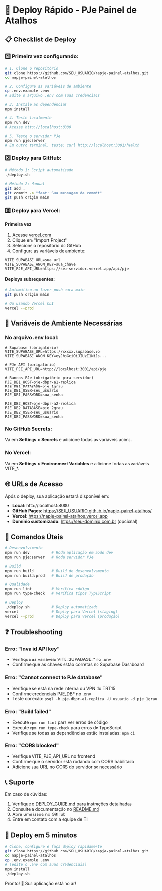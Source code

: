 # 🚀 Deploy Rápido - PJe Painel de Atalhos

## 📋 Checklist de Deploy

### 1️⃣ Primeira vez configurando:

```bash
# 1. Clone o repositório
git clone https://github.com/SEU_USUARIO/napje-painel-atalhos.git
cd napje-painel-atalhos

# 2. Configure as variáveis de ambiente
cp .env.example .env
# Edite o arquivo .env com suas credenciais

# 3. Instale as dependências
npm install

# 4. Teste localmente
npm run dev
# Acesse http://localhost:8080

# 5. Teste o servidor PJe
npm run pje:server
# Em outro terminal, teste: curl http://localhost:3001/health
```

### 2️⃣ Deploy para GitHub:

```bash
# Método 1: Script automatizado
./deploy.sh

# Método 2: Manual
git add .
git commit -m "feat: Sua mensagem de commit"
git push origin main
```

### 3️⃣ Deploy para Vercel:

#### Primeira vez:
1. Acesse [vercel.com](https://vercel.com)
2. Clique em "Import Project"
3. Selecione o repositório do GitHub
4. Configure as variáveis de ambiente:

```env
VITE_SUPABASE_URL=sua_url
VITE_SUPABASE_ANON_KEY=sua_chave
VITE_PJE_API_URL=https://seu-servidor.vercel.app/api/pje
```

#### Deploys subsequentes:
```bash
# Automático ao fazer push para main
git push origin main

# Ou usando Vercel CLI
vercel --prod
```

## 🔐 Variáveis de Ambiente Necessárias

### No arquivo .env local:
```env
# Supabase (obrigatório)
VITE_SUPABASE_URL=https://xxxxx.supabase.co
VITE_SUPABASE_ANON_KEY=eyJhbGciOiJIUzI1NiIs...

# PJe API (obrigatório)
VITE_PJE_API_URL=http://localhost:3001/api/pje

# Bancos PJe (obrigatório para servidor)
PJE_DB1_HOST=pje-dbpr-a1-replica
PJE_DB1_DATABASE=pje_1grau
PJE_DB1_USER=seu_usuario
PJE_DB1_PASSWORD=sua_senha

PJE_DB2_HOST=pje-dbpr-a2-replica
PJE_DB2_DATABASE=pje_2grau
PJE_DB2_USER=seu_usuario
PJE_DB2_PASSWORD=sua_senha
```

### No GitHub Secrets:
Vá em **Settings > Secrets** e adicione todas as variáveis acima.

### No Vercel:
Vá em **Settings > Environment Variables** e adicione todas as variáveis VITE_*.

## 🌐 URLs de Acesso

Após o deploy, sua aplicação estará disponível em:

- **Local**: http://localhost:8080
- **GitHub Pages**: https://SEU_USUARIO.github.io/napje-painel-atalhos/
- **Vercel**: https://napje-painel-atalhos.vercel.app
- **Domínio customizado**: https://seu-dominio.com.br (opcional)

## 🔧 Comandos Úteis

```bash
# Desenvolvimento
npm run dev          # Roda aplicação em modo dev
npm run pje:server   # Roda servidor PJe

# Build
npm run build        # Build de desenvolvimento
npm run build:prod   # Build de produção

# Qualidade
npm run lint         # Verifica código
npm run type-check   # Verifica tipos TypeScript

# Deploy
./deploy.sh          # Deploy automatizado
vercel               # Deploy para Vercel (staging)
vercel --prod        # Deploy para Vercel (produção)
```

## ❓ Troubleshooting

### Erro: "Invalid API key"
- Verifique as variáveis VITE_SUPABASE_* no .env
- Confirme que as chaves estão corretas no Supabase Dashboard

### Erro: "Cannot connect to PJe database"
- Verifique se está na rede interna ou VPN do TRT15
- Confirme credenciais PJE_DB* no .env
- Teste conexão: `psql -h pje-dbpr-a1-replica -U usuario -d pje_1grau`

### Erro: "Build failed"
- Execute `npm run lint` para ver erros de código
- Execute `npm run type-check` para erros de TypeScript
- Verifique se todas as dependências estão instaladas: `npm ci`

### Erro: "CORS blocked"
- Verifique VITE_PJE_API_URL no frontend
- Confirme que o servidor está rodando com CORS habilitado
- Adicione sua URL no CORS do servidor se necessário

## 📞 Suporte

Em caso de dúvidas:
1. Verifique o [DEPLOY_GUIDE.md](./DEPLOY_GUIDE.md) para instruções detalhadas
2. Consulte a documentação no [README.md](./README.md)
3. Abra uma issue no GitHub
4. Entre em contato com a equipe de TI

## 🎯 Deploy em 5 minutos

```bash
# Clone, configure e faça deploy rapidamente
git clone https://github.com/SEU_USUARIO/napje-painel-atalhos.git
cd napje-painel-atalhos
cp .env.example .env
# (edite o .env com suas credenciais)
npm install
./deploy.sh
```

Pronto! 🎉 Sua aplicação está no ar!